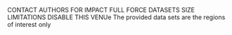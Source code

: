 CONTACT AUTHORS FOR IMPACT FULL FORCE DATASETS SIZE LIMITATIONS DISABLE THIS VENUe
The provided data sets are the regions of interest only
